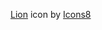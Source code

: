 <a target="_blank" href="https://icons8.com/icon/120346/lion">Lion</a> icon by <a target="_blank" href="https://icons8.com">Icons8</a>